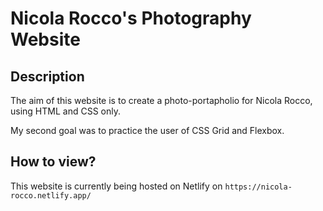 # Nicola Rocco's Photography Website

## Description

The aim of this website is to create a photo-portapholio for Nicola Rocco, using HTML and CSS only.

My second goal was to practice the user of CSS Grid and Flexbox.

## How to view?

This website is currently being hosted on Netlify on `https://nicola-rocco.netlify.app/`
